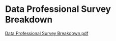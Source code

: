 # Data Professional Survey Breakdown

[Data Professional Survey Breakdown.pdf](https://github.com/RhoGitHub754/PortfolioProjects/files/10396172/Data.Professional.Survey.Breakdown.pdf)
